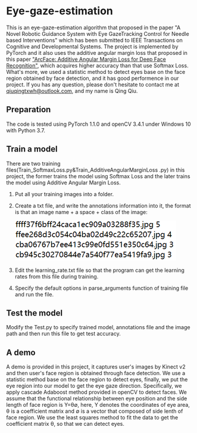 # Eye-gaze-estimation
This is an eye-gaze-estimation algorithm that proposed in the paper "A Novel Robotic Guidance System with Eye GazeTracking Control for Needle based Interventions" which has been submitted to IEEE Transactions on Cognitive and Developmental Systems. The project is implemented by PyTorch and it also uses the additive angular margin loss that proposed in this paper ["ArcFace: Additive Angular Margin Loss for Deep Face Recognition"](https://arxiv.org/abs/1801.07698), which acquires higher accuracy than that use Softmax Loss. What's more, we used a statistic method to detect eyes base on the face region obtained by face detection, and it has good performence in our project. If you has any question, please don't hesitate to contact me at qiuqingtxwh@outlook.com, and my name is Qing Qiu.

## Preparation
The code is tested using PyTorch 1.1.0 and openCV 3.4.1 under Windows 10 with Python 3.7.  

## Train a model
There are two training files(Train_SoftmaxLoss.py&Train_AdditiveAngularMarginLoss .py) in this project, the former trains the model using Softmax Loss and the later trains the model using Additive Angular Margin Loss.
1. Put all your training images into a folder.
2. Create a txt file, and write the annotations information into it, the format is that an image name + a space + class of the image:

     ![](annotation.png)
      
3. Edit the learning_rate.txt file so that the program can get the learning rates from this file during training.
4. Specify the default options in parse_arguments function of training file and run the file.

## Test the model
Modify the Test.py to specify trained model, annotations file and the image path and then run this file to get test accuracy.

## A demo
A demo is provided in this project, it captures user's images by Kinect v2 and then user's face region is obtained through face detection. We use a statistic method base on the face region to detect eyes, finally, we put the eye region into our model to get the eye gaze direction. Specifically, we apply cascade Adaboost method provided in openCV to detect faces. We assume that the functional relationship between eye position and the side length of face region is Y=θ∅, here, Y denotes the coordinates of eye area, θ is a coefficient matrix and ∅ is a vector that composed of side lenth of face region. We use the least squares method to fit the data to get the coefficient matrix θ, so that we can detect eyes.



 



